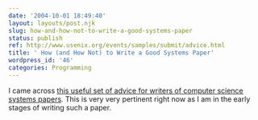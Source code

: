 ```yaml
---
date: '2004-10-01 18:49:40'
layout: layouts/post.njk
slug: how-and-how-not-to-write-a-good-systems-paper
status: publish
ref: http://www.usenix.org/events/samples/submit/advice.html
title: ' How (and How Not) to Write a Good Systems Paper'
wordpress_id: '46'
categories: Programming
---
```


I came across [this useful set of advice for writers of computer science systems papers](http://www.usenix.org/events/samples/submit/advice.html). This is very very pertinent right now as I am in the early stages of writing such a paper.
